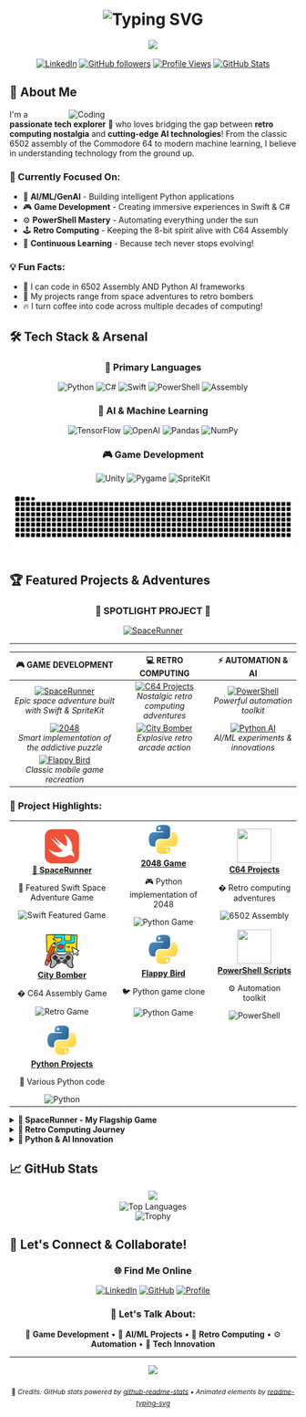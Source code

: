<div align="center">

# <img src="https://readme-typing-svg.demolab.com?font=Fira+Code&size=32&pause=1000&color=F75C7E&center=true&vCenter=true&width=600&lines=Hey+All!+I'm+Todd+Dube;Tech+Explorer+and+Developer;Game+Creator+and+AI+Enthusiast;From+Assembly+to+AI" alt="Typing SVG" />

<img src="https://capsule-render.vercel.app/api?type=waving&color=gradient&height=100&section=header&animation=twinkling" />

[![LinkedIn](https://img.shields.io/badge/LinkedIn-Todd_Dube-blue?style=for-the-badge&logo=linkedin&logoColor=white)](https://www.linkedin.com/in/tdube/)
[![GitHub followers](https://img.shields.io/github/followers/todddube?style=for-the-badge&logo=github&logoColor=white)](https://github.com/todddube/todddube)
[![Profile Views](https://komarev.com/ghpvc/?username=todddube&style=for-the-badge&color=brightgreen)](https://github.com/todddube/todddube)
[![GitHub Stats](https://img.shields.io/badge/GitHub-Stats-blue?style=for-the-badge&logo=github&logoColor=white)](https://github.com/todddube/todddube)
  
</div>

## 🚀 About Me

<img align="right" alt="Coding" width="400" src="https://cdn.dribbble.com/users/1162077/screenshots/3848914/programmer.gif">

I'm a **passionate tech explorer** 🌟 who loves bridging the gap between **retro computing nostalgia** and **cutting-edge AI technologies**! From the classic 6502 assembly of the Commodore 64 to modern machine learning, I believe in understanding technology from the ground up.

### 🎯 Currently Focused On:
- 🤖 **AI/ML/GenAI** - Building intelligent Python applications
- 🎮 **Game Development** - Creating immersive experiences in Swift & C#
- ⚙️ **PowerShell Mastery** - Automating everything under the sun
- 🕹️ **Retro Computing** - Keeping the 8-bit spirit alive with C64 Assembly
- 🔬 **Continuous Learning** - Because tech never stops evolving!

### 💡 Fun Facts:
- 🎯 I can code in 6502 Assembly AND Python AI frameworks
- 🚀 My projects range from space adventures to retro bombers
- 🔥 I turn coffee into code across multiple decades of computing!

## 🛠️ Tech Stack & Arsenal

<div align="center">

### 🎯 Primary Languages
![Python](https://img.shields.io/badge/Python-3776AB?style=for-the-badge&logo=python&logoColor=white&labelColor=3776AB)
![C#](https://img.shields.io/badge/C%23-239120?style=for-the-badge&logo=c-sharp&logoColor=white&labelColor=239120)
![Swift](https://img.shields.io/badge/Swift-FA7343?style=for-the-badge&logo=swift&logoColor=white&labelColor=FA7343)
![PowerShell](https://img.shields.io/badge/PowerShell-5391FE?style=for-the-badge&logo=powershell&logoColor=white&labelColor=5391FE)
![Assembly](https://img.shields.io/badge/Assembly-6502-FF6B6B?style=for-the-badge&logo=mega&logoColor=white)

### 🤖 AI & Machine Learning
![TensorFlow](https://img.shields.io/badge/TensorFlow-FF6F00?style=for-the-badge&logo=tensorflow&logoColor=white)
![OpenAI](https://img.shields.io/badge/OpenAI-412991?style=for-the-badge&logo=openai&logoColor=white)
![Pandas](https://img.shields.io/badge/Pandas-150458?style=for-the-badge&logo=pandas&logoColor=white)
![NumPy](https://img.shields.io/badge/NumPy-013243?style=for-the-badge&logo=numpy&logoColor=white)

### 🎮 Game Development
![Unity](https://img.shields.io/badge/Unity-000000?style=for-the-badge&logo=unity&logoColor=white)
![Pygame](https://img.shields.io/badge/Pygame-00599C?style=for-the-badge&logo=python&logoColor=white)
![SpriteKit](https://img.shields.io/badge/SpriteKit-FA7343?style=for-the-badge&logo=swift&logoColor=white)

</div>

<div align="center">
  <picture>
    <source media="(prefers-color-scheme: dark)" srcset="https://raw.githubusercontent.com/todddube/todddube/output/github-contribution-grid-snake-dark.svg" />
    <source media="(prefers-color-scheme: light)" srcset="https://raw.githubusercontent.com/todddube/todddube/output/github-contribution-grid-snake.svg" />
    <img alt="github contribution snake animation" src="https://raw.githubusercontent.com/todddube/todddube/output/github-contribution-grid-snake.svg" />
  </picture>
</div>

## 🏆 Featured Projects & Adventures

<div align="center">

### 🌟 **SPOTLIGHT PROJECT** 🌟
[![SpaceRunner](https://img.shields.io/badge/🚀_SPACERUNNER-FEATURED_SWIFT_GAME-FF6B6B?style=for-the-badge&labelColor=000000)](https://github.com/todddube/spacerunner)

</div>

---

<div align="center">

| 🎮 **GAME DEVELOPMENT** | 💻 **RETRO COMPUTING** | ⚡ **AUTOMATION & AI** |
|:---:|:---:|:---:|
| [![SpaceRunner](https://img.shields.io/badge/🚀_SpaceRunner-Swift_Adventure-FA7343?style=for-the-badge&logo=swift&logoColor=white)](https://github.com/todddube/spacerunner) <br/> *Epic space adventure built with Swift & SpriteKit* | [![C64 Projects](https://img.shields.io/badge/💾_C64_Projects-6502_Assembly-FF6B6B?style=for-the-badge&logo=mega&logoColor=white)](https://github.com/todddube/C64-Projects) <br/> *Nostalgic retro computing adventures* | [![PowerShell](https://img.shields.io/badge/⚙️_PowerShell-Automation_Suite-5391FE?style=for-the-badge&logo=powershell&logoColor=white)](https://github.com/todddube/powershell) <br/> *Powerful automation toolkit* |
| [![2048](https://img.shields.io/badge/🎯_2048_Game-Python_Classic-3776AB?style=for-the-badge&logo=python&logoColor=white)](https://github.com/todddube/2048-In-Python) <br/> *Smart implementation of the addictive puzzle* | [![City Bomber](https://img.shields.io/badge/💥_City_Bomber-C64_Assembly-FFD93D?style=for-the-badge&logo=game-development&logoColor=black)](https://github.com/todddube/City-Bomber-C64-Asm) <br/> *Explosive retro arcade action* | [![Python AI](https://img.shields.io/badge/🤖_Python_AI-ML_Projects-00D4AA?style=for-the-badge&logo=python&logoColor=white)](https://github.com/todddube/python) <br/> *AI/ML experiments & innovations* |
| [![Flappy Bird](https://img.shields.io/badge/🐦_Flappy_Bird-Python_Clone-4CAF50?style=for-the-badge&logo=python&logoColor=white)](https://github.com/todddube/Flappy-bird-python) <br/> *Classic mobile game recreation* | | |

</div>

### 🚀 **Project Highlights:**

  <table>
    <tr>
      <td align="center">
        <a href="https://github.com/todddube/spacerunner">
          <img src="https://raw.githubusercontent.com/github/explore/80688e429a7d4ef2fca1e82350fe8e3517d3494d/topics/swift/swift.png" width="60" height="60"/><br />
          <b>🌟 SpaceRunner</b>
        </a>
        <p>🚀 Featured Swift Space Adventure Game</p>
        <img src="https://img.shields.io/badge/Swift-Featured-orange?style=flat-square" alt="Swift Featured Game"/>
      </td>
      <td align="center">
        <a href="https://github.com/todddube/2048-In-Python">
          <img src="https://raw.githubusercontent.com/github/explore/80688e429a7d4ef2fca1e82350fe8e3517d3494d/topics/python/python.png" width="60" height="60"/><br />
          <b>2048 Game</b>
        </a>
        <p>🎮 Python implementation of 2048</p>
        <img src="https://img.shields.io/badge/Python-Game-blue?style=flat-square" alt="Python Game"/>
      </td>
      <td align="center">
        <a href="https://github.com/todddube/C64-Projects">
          <img src="https://upload.wikimedia.org/wikipedia/commons/thumb/4/48/C64_startup_animiert.gif/100px-C64_startup_animiert.gif" width="60" height="60"/><br />
          <b>C64 Projects</b>
        </a>
        <p>� Retro computing adventures</p>
        <img src="https://img.shields.io/badge/Assembly-6502-yellow?style=flat-square" alt="6502 Assembly"/>
      </td>
    </tr>
    <tr>
      <td align="center">
        <a href="https://github.com/todddube/City-Bomber-C64-Asm">
          <img src="https://raw.githubusercontent.com/github/explore/85cceaeeaf993ca35664dc37ea24f9237fbbfc14/topics/game-development/game-development.png" width="60" height="60"/><br />
          <b>City Bomber</b>
        </a>
        <p>� C64 Assembly Game</p>
        <img src="https://img.shields.io/badge/Game-Retro-red?style=flat-square" alt="Retro Game"/>
      </td>
      <td align="center">
        <a href="https://github.com/todddube/Flappy-bird-python">
          <img src="https://raw.githubusercontent.com/github/explore/80688e429a7d4ef2fca1e82350fe8e3517d3494d/topics/python/python.png" width="60" height="60"/><br />
          <b>Flappy Bird</b>
        </a>
        <p>🐦 Python game clone</p>
        <img src="https://img.shields.io/badge/Python-Game-success?style=flat-square" alt="Python Game"/>
      </td>
      <td align="center">
        <a href="https://github.com/todddube/powershell">
          <img src="https://raw.githubusercontent.com/PowerShell/PowerShell/master/assets/ps_black_64.svg" width="60" height="60"/><br />
          <b>PowerShell Scripts</b>
        </a>
        <p>⚙️ Automation toolkit</p>
        <img src="https://img.shields.io/badge/PowerShell-Automation-blue?style=flat-square" alt="PowerShell"/>
      </td>
    </tr>
    <tr>
      <td align="center">
        <a href="https://github.com/todddube/python">
          <img src="https://raw.githubusercontent.com/github/explore/80688e429a7d4ef2fca1e82350fe8e3517d3494d/topics/python/python.png" width="60" height="60"/><br />
          <b>Python Projects</b>
        </a>
        <p>🐍 Various Python code</p>
        <img src="https://img.shields.io/badge/Python-Code-informational?style=flat-square" alt="Python"/>
      </td>
      <td colspan="2"></td>
    </tr>
  </table>

<details>
<summary><b>🌟 SpaceRunner - My Flagship Game</b></summary>

> **The Ultimate Swift Space Adventure!** 🚀
> - Built with **SwiftUI & SpriteKit** for native macOS performance
> - Features dynamic gameplay, stunning visuals, and immersive sound
> - Showcases advanced game development techniques
> - **Current Status:** Active development with regular updates
</details>

<details>
<summary><b>💾 Retro Computing Journey</b></summary>

> **From Assembly to AI - A Developer's Timeline** 🕹️
> - **C64 Projects**: Pure 6502 Assembly programming nostalgia
> - **City Bomber**: Action-packed retro arcade experience
> - **Bridge to Modern**: Applying low-level insights to high-level projects
</details>

<details>
<summary><b>🤖 Python & AI Innovation</b></summary>

> **Where Classic Algorithms Meet Modern AI** 🧠
> - **2048 Game**: Intelligent game mechanics with Python
> - **AI/ML Projects**: Exploring GenAI and machine learning frontiers
> - **Cross-Platform**: From desktop games to AI experiments
</details>


## 📈 GitHub Stats

<div align="center">
  <picture>
    <source srcset="https://github-readme-stats.vercel.app/api?username=todddube&show_icons=true&theme=radical&border_color=30A3DC&bg_color=0D1117" media="(prefers-color-scheme: dark)"/>
    <source srcset="https://github-readme-stats.vercel.app/api?username=todddube&show_icons=true&theme=buefy" media="(prefers-color-scheme: light), (prefers-color-scheme:no-preference)"/>
    <img src="https://github-readme-stats.vercel.app/api?username=todddube&show_icons=true" />
  </picture>

  <br/>
  
  <img src="https://github-readme-stats.vercel.app/api/top-langs/?username=todddube&layout=compact&theme=radical&border_color=30A3DC&bg_color=0D1117" alt="Top Languages" />
  
  <br/>
  
  <img src="https://github-profile-trophy.vercel.app/?username=todddube&theme=darkhub&no-frame=true&row=1&column=7" alt="Trophy" />
</div>

## 🤝 Let's Connect & Collaborate!

<div align="center">

### 🌐 **Find Me Online**
[![LinkedIn](https://img.shields.io/badge/LinkedIn-Professional_Network-0077B5?style=for-the-badge&logo=linkedin&logoColor=white)](https://www.linkedin.com/in/tdube/)
[![GitHub](https://img.shields.io/badge/GitHub-Follow_My_Journey-181717?style=for-the-badge&logo=github&logoColor=white)](https://github.com/todddube/todddube)
[![Profile](https://img.shields.io/badge/Portfolio-Visit_My_Profile-FF6B6B?style=for-the-badge&logo=web&logoColor=white)](#)

### 💬 **Let's Talk About:**
🚀 **Game Development** • 🤖 **AI/ML Projects** • 💾 **Retro Computing** • ⚙️ **Automation** • 🎯 **Tech Innovation**

---

<img src="https://capsule-render.vercel.app/api?type=waving&color=gradient&height=100&section=footer" />

</div>

<p align="center">
  <sub>🙏 <i>Credits: GitHub stats powered by <a href="https://github.com/anuraghazra/github-readme-stats">github-readme-stats</a> • Animated elements by <a href="https://github.com/DenverCoder1/readme-typing-svg">readme-typing-svg</a></i></sub>
</p>
